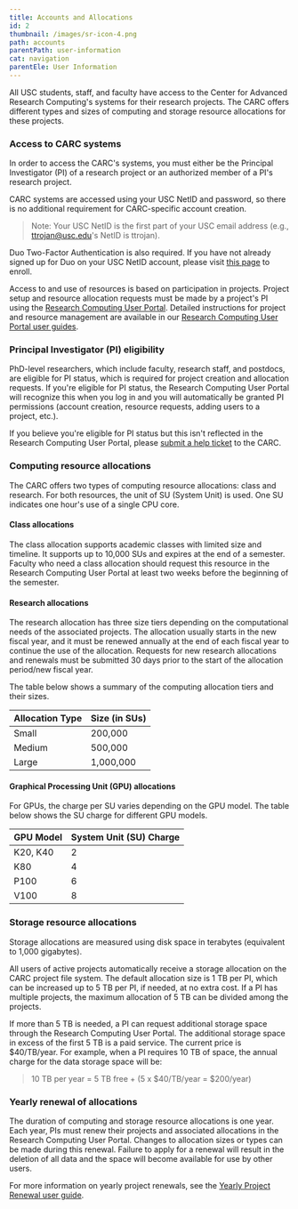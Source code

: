 ```yaml
---
title: Accounts and Allocations
id: 2
thumbnail: /images/sr-icon-4.png
path: accounts
parentPath: user-information
cat: navigation
parentEle: User Information
---
```


All USC students, staff, and faculty have access to the Center for Advanced Research Computing's systems for their research projects. The CARC offers different types and sizes of computing and storage resource allocations for these projects.

### Access to CARC systems

In order to access the CARC's systems, you must either be the Principal Investigator (PI) of a research project or an authorized member of a PI's research project.

CARC systems are accessed using your USC NetID and password, so there is no additional requirement for CARC-specific account creation.

>Note: Your USC NetID is the first part of your USC email address (e.g., ttrojan@usc.edu's NetID is ttrojan).

Duo Two-Factor Authentication is also required. If you have not already signed up for Duo on your USC NetID account, please visit [this page](https://itservices.usc.edu/duo/enroll) to enroll.

Access to and use of resources is based on participation in projects. Project setup and resource allocation requests must be made by a project's PI using the [Research Computing User Portal](https://hpcaccount.usc.edu/). Detailed instructions for project and resource management are available in our [Research Computing User Portal user guides](/user-information/user-guides/high-performance-computing/research-computing-user-portal).

### Principal Investigator (PI) eligibility

PhD-level researchers, which include faculty, research staff, and postdocs, are eligible for PI status, which is required for project creation and allocation requests. If you're eligible for PI status, the Research Computing User Portal will recognize this when you log in and you will automatically be granted PI permissions (account creation, resource requests, adding users to a project, etc.).

If you believe you're eligible for PI status but this isn't reflected in the Research Computing User Portal, please [submit a help ticket](/user-information/ticket-submission) to the CARC.

### Computing resource allocations

The CARC offers two types of computing resource allocations: class and research. For both resources, the unit of SU (System Unit) is used. One SU indicates one hour's use of a single CPU core.

#### Class allocations

The class allocation supports academic classes with limited size and timeline. It supports up to 10,000 SUs and expires at the end of a semester. Faculty who need a class allocation should request this resource in the Research Computing User Portal at least two weeks before the beginning of the semester.

#### Research allocations

The research allocation has three size tiers depending on the computational needs of the associated projects. The allocation usually starts in the new fiscal year, and it must be renewed annually at the end of each fiscal year to continue the use of the allocation. Requests for new research allocations and renewals must be submitted 30 days prior to the start of the allocation period/new fiscal year.

The table below shows a summary of the computing allocation tiers and their sizes.

| Allocation Type | Size (in SUs)       |
|-----------------|-----------------|
| Small           | 200,000         |
| Medium          | 500,000         |
| Large           | 1,000,000       |

#### Graphical Processing Unit (GPU) allocations

For GPUs, the charge per SU varies depending on the GPU model. The table below shows the SU charge for different GPU models.

| GPU Model | System Unit (SU) Charge |
|-----------|-------------------------|
| K20, K40  | 2                       |
| K80       | 4                       |
| P100      | 6                       |
| V100      | 8                       |

### Storage resource allocations

Storage allocations are measured using disk space in terabytes (equivalent to 1,000 gigabytes).  

All users of active projects automatically receive a storage allocation on the CARC project file system. The default allocation size is 1 TB per PI, which can be increased up to 5 TB per PI, if needed, at no extra cost. If a PI has multiple projects, the maximum allocation of 5 TB can be divided among the projects.

If more than 5 TB is needed, a PI can request additional storage space through the Research Computing User Portal. The additional storage space in excess of the first 5 TB is a paid service. The current price is $40/TB/year. For example, when a PI requires 10 TB of space, the annual charge for the data storage space will be:

>10 TB per year = 5 TB free + (5 x $40/TB/year = $200/year)

### Yearly renewal of allocations

The duration of computing and storage resource allocations is  one year. Each year, PIs must renew their projects and associated allocations in the Research Computing User Portal. Changes to allocation sizes or types can be made during this renewal. Failure to apply for a renewal will result in the deletion of all data and the space will become available for use by other users.

For more information on yearly project renewals, see the [Yearly Project Renewal user guide](/user-information/user-guides/high-performance-computing/research-computing-user-portal/yearly-project-renewal).
